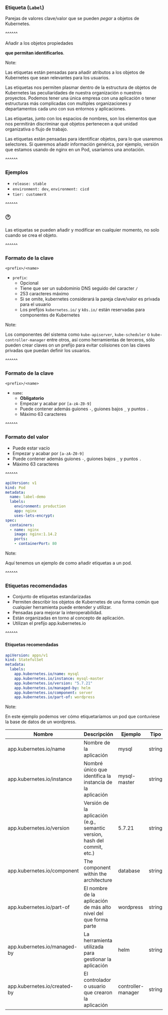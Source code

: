 ### Etiqueta (`Label`)

Parejas de valores clave/valor que se pueden _pegar_ a objetos de Kubernetes.

^^^^^^

Añadir a los objetos propiedades 

**que permitan identificarlos**.

Note:

Las etiquetas están pensadas para añadir atributos a los objetos de Kubernetes
que sean relevantes para los usuarios.

Las etiquetas nos permiten plasmar dentro de la estructura de objetos de Kubernetes
las peculiaridades de nuestra organización o nuestros proyectos. Podemos tener
una única empresa con una aplicación o tener estructuras más complicadas con
multiples organizaciones y departamentos cada uno con sus entornos y aplicaciones.

Las etiquetas, junto con los espacios de nombres, son los elementos que nos permitirán 
discriminar qué objetos pertenecen a qué unidad organizativa o flujo de trabajo.

Las etiquetas están pensadas para identificar objetos, para lo que usaremos selectores.
Si queremos añadir información genérica, por ejemplo, versión que estamos usando
de nginx en un Pod, usaríamos una anotación.

^^^^^^

### Ejemplos

* `release: stable`
* `environment: dev`, `environment: cicd`
* `tier: customerX`

^^^^^^

### 🕐

Las etiquetas se pueden añadir y modificar en cualquier momento, no solo 
cuando se crea el objeto.

^^^^^^

### Formato de la clave

`<prefix>/<name>`

* `prefix`: 
  * Opcional
  * Tiene que ser un subdominio DNS seguido del caracter `/`
  * 253 caracteres máximo
  * Si se omite, kubernetes considerará la pareja clave/valor es privada para
    el usuario
  * Los prefijos `kubernetes.io/` y `k8s.io/` están reservadas para componentes
    de Kubernetes

Note:

Los componentes del sistema como `kube-apiserver`, `kube-scheduler` o `kube-controller-manager`
entre otros, así como herramientas de terceros, sólo pueden crear claves on un prefijo
para evitar colisiones con las claves privadas que puedan definir los usuarios.

^^^^^^

### Formato de la clave

`<prefix>/<name>`

* `name`: 
  * **Obligatorio**
  * Empezar y acabar por `[a-zA-Z0-9]`
  * Puede contener además guiones `-`,  guiones bajos `_` y puntos `.`
  * Máximo 63 caracteres

^^^^^^

### Formato del valor

* Puede estar vacío
* Empezar y acabar por `[a-zA-Z0-9]`
* Puede contener además guiones `-`,  guiones bajos `_` y puntos `.`
* Máximo 63 caracteres

^^^^^^

```yaml [5-8]
apiVersion: v1
kind: Pod
metadata:
  name: label-demo
  labels:
    environment: production
    app: nginx
    uses-lets-encrypt:
spec:
  containers:
  - name: nginx
    image: nginx:1.14.2
    ports:
    - containerPort: 80
```

Note:

Aquí tenemos un ejemplo de como añadir etiquetas a un pod.

^^^^^^

### Etiquetas recomendadas

* Conjunto de etiquetas estandarizadas
* Permiten describir los objetos de Kubernetes de una forma común que 
  cualquier herramienta puede entender y utilizar.
  <!-- .element: class="fragment" data-fragment-index="2" -->
* Pensadas para mejorar la interoperabilidad. <!-- .element: class="fragment" data-fragment-index="3" -->
* Están organizadas en torno al concepto de aplicación. <!-- .element: class="fragment" data-fragment-index="4" -->
* Utilizan el prefijo app.kubernetes.io <!-- .element: class="fragment" data-fragment-index="5" -->

^^^^^^

#### Etiquetas recomendadas

```yaml
apiVersion: apps/v1
kind: StatefulSet
metadata:
  labels:
    app.kubernetes.io/name: mysql
    app.kubernetes.io/instance: mysql-master
    app.kubernetes.io/version: "5.7.21"
    app.kubernetes.io/managed-by: helm
    app.kubernetes.io/component: server
    app.kubernetes.io/part-of: wordpress
```

Note:

En este ejemplo podemos ver cómo etiquetaríamos un pod que contuviese
la base de datos de un wordpress.

| Nombre | Descripción | Ejemplo | Tipo |
| ------ | ----------- | ------- | ---- |
| app.kubernetes.io/name | Nombre de la aplicación | mysql | string |
| app.kubernetes.io/instance | Nombré único que identifica la instancia de la aplicación | 	mysql-master | string |
| app.kubernetes.io/version | Versión de la aplicación (e.g., semantic version, hash del commit, etc.) | 5.7.21 | string |
| app.kubernetes.io/component | The component within the architecture | database | string |
| app.kubernetes.io/part-of | El nombre de la aplicación de más alto nivel del que forma parte | wordpress | string |
| app.kubernetes.io/managed-by | La herramienta utilizada para gestionar la aplicación | helm | string |
| app.kubernetes.io/created-by | El controlador o usuario que crearon la aplicación | controller-manager | string |